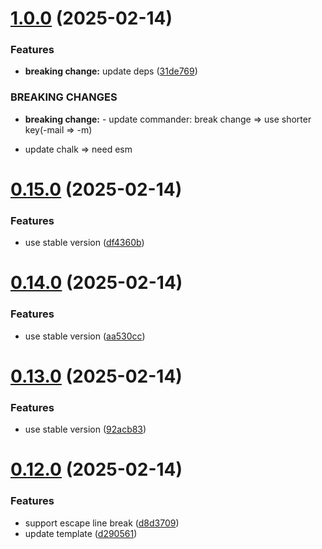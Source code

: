 # [1.0.0](https://github.com/tardis-ksh/hexo-seo-submit/compare/v0.15.0...v1.0.0) (2025-02-14)


### Features

* **breaking change:** update deps ([31de769](https://github.com/tardis-ksh/hexo-seo-submit/commit/31de76932f2f18ba3024b6f0fdbe1335c6b0e1fb))


### BREAKING CHANGES

* **breaking change:** - update commander: break change => use shorter key(-mail => -m)

- update chalk => need esm



# [0.15.0](https://github.com/tardis-ksh/hexo-seo-submit/compare/v0.14.0...v0.15.0) (2025-02-14)


### Features

* use stable version ([df4360b](https://github.com/tardis-ksh/hexo-seo-submit/commit/df4360b0049676246ba815d3fec8fad91a1729ee))



# [0.14.0](https://github.com/tardis-ksh/hexo-seo-submit/compare/v0.13.0...v0.14.0) (2025-02-14)


### Features

* use stable version ([aa530cc](https://github.com/tardis-ksh/hexo-seo-submit/commit/aa530cc08220507fb7eff735c896991a2fea04b5))



# [0.13.0](https://github.com/tardis-ksh/hexo-seo-submit/compare/v0.12.0...v0.13.0) (2025-02-14)


### Features

* use stable version ([92acb83](https://github.com/tardis-ksh/hexo-seo-submit/commit/92acb839f898558a8b8eadc59b8be06f8d39be6c))



# [0.12.0](https://github.com/tardis-ksh/hexo-seo-submit/compare/v0.11.0...v0.12.0) (2025-02-14)


### Features

* support escape line break ([d8d3709](https://github.com/tardis-ksh/hexo-seo-submit/commit/d8d3709f758141062aa498a5e48c056d12c16f40))
* update template ([d290561](https://github.com/tardis-ksh/hexo-seo-submit/commit/d290561a2b2114a7ce2c137954147c16d670bd00))



